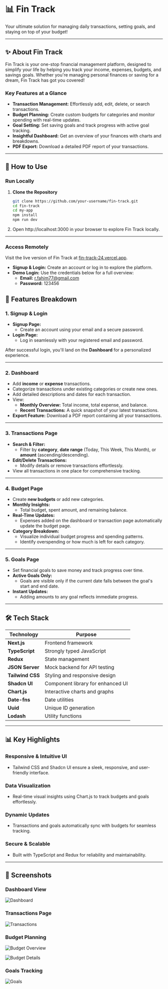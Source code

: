 # 📊 **Fin Track**

Your ultimate solution for managing daily transactions, setting goals, and staying on top of your budget!

---

## ✨ About Fin Track

Fin Track is your one-stop financial management platform, designed to simplify your life by helping you track your income, expenses, budgets, and savings goals. Whether you're managing personal finances or saving for a dream, Fin Track has got you covered!

### Key Features at a Glance

- **Transaction Management:** Effortlessly add, edit, delete, or search transactions.
- **Budget Planning:** Create custom budgets for categories and monitor spending with real-time updates.
- **Goal Setting:** Set saving goals and track progress with active goal tracking.
- **Insightful Dashboard:** Get an overview of your finances with charts and breakdowns.
- **PDF Export:** Download a detailed PDF report of your transactions.

---

## 📌 How to Use

### Run Locally

1. **Clone the Repository**
   ```bash
   git clone https://github.com/your-username/fin-track.git
   cd fin-track
   cd my-app
   npm install
   npm run dev
   ```

2. Open http://localhost:3000 in your browser to explore Fin Track locally.

---

### Access Remotely

Visit the live version of Fin Track at [fin-track-24.vercel.app](https://fin-track-24.vercel.app).

- **Signup & Login:** Create an account or log in to explore the platform.
- **Demo Login:** Use the credentials below for a full overview:
  - **Email:** r.fahim77@gmail.com
  - **Password:** 123456

## 📄 Features Breakdown

### 1. Signup & Login
- **Signup Page:**
  - Create an account using your email and a secure password.
- **Login Page:**
  - Log in seamlessly with your registered email and password.

After successful login, you'll land on the **Dashboard** for a personalized experience.

---

### 2. Dashboard
- Add **income** or **expense** transactions.
- Categorize transactions under existing categories or create new ones.
- Add detailed descriptions and dates for each transaction.
- View:
  - **Monthly Overview:** Total income, total expense, and balance.
  - **Recent Transactions:** A quick snapshot of your latest transactions.
- **Export Feature:** Download a PDF report containing all your transactions.

---

### 3. Transactions Page
- **Search & Filter:**
  - Filter by **category**, **date range** (Today, This Week, This Month), or **amount** (ascending/descending).
- **Edit/Delete Transactions:**
  - Modify details or remove transactions effortlessly.
- View all transactions in one place for comprehensive tracking.

---

### 4. Budget Page
- Create **new budgets** or add new categories.
- **Monthly Insights:**
  - Total budget, spent amount, and remaining balance.
- **Real-Time Updates:**
  - Expenses added on the dashboard or transaction page automatically update the budget page.
- **Category Breakdown:**
  - Visualize individual budget progress and spending patterns.
  - Identify overspending or how much is left for each category.

---

### 5. Goals Page
- Set financial goals to save money and track progress over time.
- **Active Goals Only:**
  - Goals are visible only if the current date falls between the goal's start and end date.
- **Instant Updates:**
  - Adding amounts to any goal reflects immediate progress.

---

## 🛠️ Tech Stack

| Technology | Purpose |
|------------|---------|
| **Next.js** | Frontend framework |
| **TypeScript** | Strongly typed JavaScript |
| **Redux** | State management |
| **JSON Server** | Mock backend for API testing |
| **Tailwind CSS** | Styling and responsive design |
| **Shadcn UI** | Component library for enhanced UI |
| **Chart.js** | Interactive charts and graphs |
| **Date-fns** | Date utilities |
| **Uuid** | Unique ID generation |
| **Lodash** | Utility functions |

---

## 📊 Key Highlights

### Responsive & Intuitive UI
- Tailwind CSS and Shadcn UI ensure a sleek, responsive, and user-friendly interface.

### Data Visualization
- Real-time visual insights using Chart.js to track budgets and goals effortlessly.

### Dynamic Updates
- Transactions and goals automatically sync with budgets for seamless tracking.

### Secure & Scalable
- Built with TypeScript and Redux for reliability and maintainability.

---

## 📸 Screenshots 

### Dashboard View
![Dashboard](/screenshots/DashBoard.png)

### Transactions Page
![Transactions](/screenshots/Transaction.png)

### Budget Planning
![Budget Overview](/screenshots/Budget01.png)

![Budget Details](/screenshots/Budget02.png)

### Goals Tracking
![Goals](/screenshots/Goals.png)


